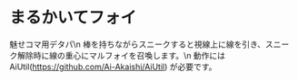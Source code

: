 # まるかいてフォイ
魅せコマ用デタパ\n
棒を持ちながらスニークすると視線上に線を引き、スニーク解除時に線の重心にマルフォイを召喚します。\n
動作にはAiUtil(https://github.com/Ai-Akaishi/AiUtil) が必要です。
